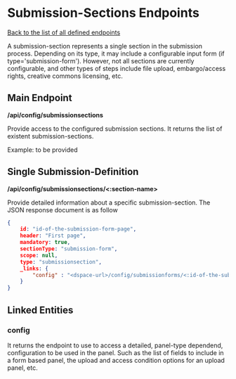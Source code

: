 # Submission-Sections Endpoints
[Back to the list of all defined endpoints](endpoints.md)

A submission-section represents a single section in the submission process. Depending on its type, it may include a configurable input form (if type='submission-form'). However, not all sections are currently configurable, and other types of steps include file upload, embargo/access rights, creative commons licensing, etc.

## Main Endpoint
**/api/config/submissionsections**   

Provide access to the configured submission sections. It returns the list of existent submission-sections.

Example: to be provided

## Single Submission-Definition
**/api/config/submissionsections/<:section-name>**

Provide detailed information about a specific submission-section. The JSON response document is as follow
```json
{
  	id: "id-of-the-submission-form-page",
  	header: "First page",
  	mandatory: true,
  	sectionType: "submission-form",
  	scope: null,
  	type: "submissionsection",
  	_links: {
  		"config" : "<dspace-url>/config/submissionforms/<:id-of-the-submission-form-page>" 
  	}
}
```

## Linked Entities
### config

It returns the endpoint to use to access a detailed, panel-type dependend, configuration to be used in the panel. Such as the list of fields to include in a form based panel, the upload and access condition options for an upload panel, etc.